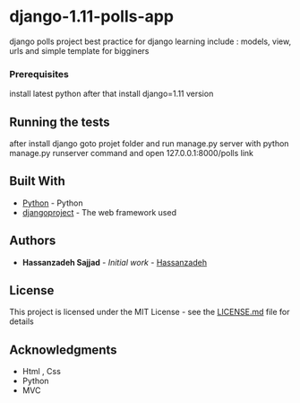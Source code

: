 # django-1.11-polls-app

django polls project best practice for django learning
include : models, view, urls
and simple template for bigginers

### Prerequisites
install latest python after that install django=1.11 version


## Running the tests

after install django goto projet folder and run manage.py server with
python manage.py runserver
command and open 
127.0.0.1:8000/polls 
link

## Built With

* [Python](https://https://python.org/) - Python
* [djangoproject](http://www.djangoproject.com/1.0.2/docs/) - The web framework used

## Authors

* **Hassanzadeh Sajjad** - *Initial work* - [Hassanzadeh](https://github.com/Hassanzadeh-sd)

## License

This project is licensed under the MIT License - see the [LICENSE.md](LICENSE.md) file for details

## Acknowledgments

* Html , Css
* Python
* MVC
